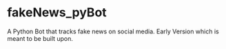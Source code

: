 # fakeNews_pyBot
A Python Bot that tracks fake news on social media. Early Version which is meant to be built upon.
